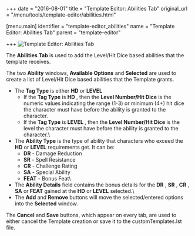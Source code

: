 +++
date = "2016-08-01"
title = "Template Editor: Abilities Tab"
original_url = "/menu/tools/template-editor/abilities.html"

[menu.main]
    identifier = "template-editor_abilities"
    name = "Template Editor: Abilities Tab"
    parent = "template-editor"
    
+++
![Template Editor: Abilities
Tab](../../../images/editors/template/abilitiestab.png)

The **Abilities Tab** is used to add the Level/Hit Dice based abilities
that the template receives.

The two **Ability** windows, **Available Options** and **Selected** are
used to create a list of Level/Hit Dice based abilities that the
Template grants.

-   The **Tag Type** is either **HD** or **LEVEL**
    -   If the **Tag Type** is **HD** , then the **Level Number/Hit
        Dice** is the numeric values indicating the range (1-3) or
        minimum (4+) hit dice the character must have before the ability
        is granted to the character.
    -   If the **Tag Type** is **LEVEL** , then the **Level Number/Hit
        Dice** is the level the character must have before the ability
        is granted to the character.\
-   The **Ability Type** is the type of ability that characters who
    exceed the **HD** or **LEVEL** requirements get. It can be:
    -   **DR** - Damage Reduction
    -   **SR** - Spell Resistance
    -   **CR** - Challenge Rating
    -   **SA** - Special Ability
    -   **FEAT** - Bonus Feat\
-   The **Ability Details** field contains the bonus details for the
    **DR** , **SR** , **CR** , **SA** or **FEAT** gained at the **HD**
    or **LEVEL** selected.\
-   The **Add** and **Remove** buttons will move the selected/entered
    options into the **Selected** window.

The **Cancel** and **Save** buttons, which appear on every tab, are used
to either cancel the Template creation or save it to the
customTemplates.lst file.



